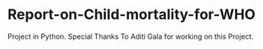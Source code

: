 # Report-on-Child-mortality-for-WHO
Project in Python. Special Thanks To Aditi Gala for working on this Project. 
